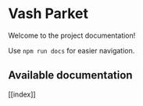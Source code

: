 # Vash Parket

Welcome to the project documentation!

Use `npm run docs` for easier navigation.

## Available documentation

[[index]]
